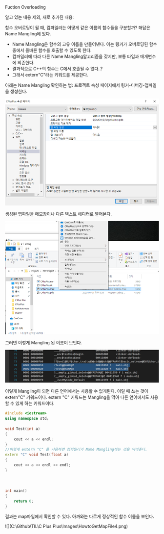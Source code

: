 Fuction Overloading

알고 있는 내용 제외, 새로 추가된 내용:

함수 오버로딩이 될 때, 컴파일러는 어떻게 같은 이름의 함수들을 구분할까?
해답은 Name Mangling에 있다.

- Name Mangling은 함수의 고유 이름을 만들어낸다. 이는 링커가 오버로딩된 함수 중에서 올바른 함수를 호출할 수 있도록 한다.
- 컴파일러에 따라 다른 Name Mangling알고리즘을 갖지만, 보통 타입과 매개변수에 의존한다.
- 결과적으로 C++의 함수는 C에서 호출될 수 없다..?
- 그래서 extern"C"라는 키워드를 제공한다. 

아래는 Name Mangling 확인하는 법:
프로젝트 속성 페이지에서 링커-디버깅-맵파일을 생성한다.

![](.\Images\HowtoGetMapFile.png)

생성된 맵파일을 메모장이나 다른 텍스트 에디터로 열어본다.

![](.\Images\HowtoGetMapFile2.png)

그러면 이렇게 Mangling 된 이름이 보인다.

![](.\Images\HowtoGetMapFile3.png)

이렇게 Mangling이 되면 다른 언어에서는 사용할 수 없게된다. 이럴 때 쓰는 것이 extern"C" 키워드이다. extern "C" 키워드는 Mangling을 막아 다른 언어에서도 사용할 수 있게 하는 키워드이다.

```c++
#include <iostream>	
using namespace std;

void Test(int a)
{
	cout << a << endl;
}
//이렇게 extern "C" 를 사용하면 컴파일러가 Name Mangling하는 것을 막아준다.
extern "C" void Test(float a)
{
	cout << a << endl << endl;
}



int main()
{	
	return 0;
}
```

결과는 map파일에서 확인할 수 있다. 아까와는 다르게 정상적인 함수 이름을 보인다.

![](C:\Github\TIL\C Plus Plus\Images\HowtoGetMapFile4.png)

